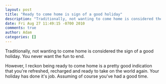 ```yaml
---
layout: post
title: "Ready to come home is sign of a good holiday"
description: "Traditionally, not wanting to come home is considered the sign of a good holiday. You never want the fun to end. However, I reckon being ready to come home is a pretty good indication that you're refreshed, recharged and ready to take on the world..."
date: Fri Aug 27 11:49:15 -0700 2010
comments: true
author: Adam
categories: []
---
```


Traditionally, not wanting to come home is considered the sign of a good holiday. You never want the fun to end. <p /> However, I reckon being ready to come home is a pretty good indication that you're refreshed, recharged and ready to take on the world again. Your holiday has done it's job. Assuming of course you've had a good time.